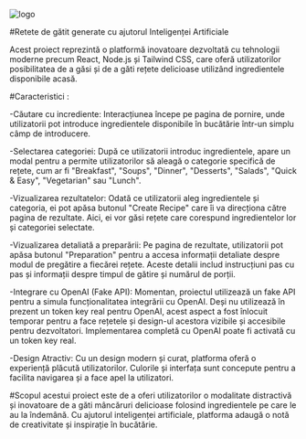 ![logo](https://github.com/hebristeandaniela/youChef/assets/124103696/f0d28613-12b5-4b0e-b2f2-3eaf814bf750)

#Retete de gătit generate cu ajutorul Inteligenței Artificiale

Acest proiect reprezintă o platformă inovatoare dezvoltată cu tehnologii moderne precum React, Node.js și Tailwind CSS, care oferă utilizatorilor posibilitatea de a găsi și de a găti rețete delicioase utilizând ingredientele disponibile acasă.

#Caracteristici :

-Căutare cu incrediente: Interacțiunea începe pe pagina de pornire, unde utilizatorii pot introduce ingredientele disponibile în bucătărie într-un simplu câmp de introducere. 

-Selectarea categoriei: După ce utilizatorii introduc ingredientele, apare un modal pentru a permite utilizatorilor să aleagă o categorie specifică de rețete, cum ar fi "Breakfast", "Soups", "Dinner", "Desserts", "Salads", "Quick & Easy", "Vegetarian" sau "Lunch".

-Vizualizarea rezultatelor: Odată ce utilizatorii aleg ingredientele și categoria, ei pot apăsa butonul "Create Recipe" care îi va direcționa către pagina de rezultate. Aici, ei vor găsi rețete care corespund ingredientelor lor și categoriei selectate.

-Vizualizarea detaliată a preparării: Pe pagina de rezultate, utilizatorii pot apăsa butonul "Preparation" pentru a accesa informații detaliate despre modul de pregătire a fiecărei rețete. Aceste detalii includ instrucțiuni pas cu pas și informații despre timpul de gătire și numărul de porții.

-Integrare cu OpenAI (Fake API): Momentan, proiectul utilizează un fake API pentru a simula funcționalitatea integrării cu OpenAI. Deși nu utilizează în prezent un token key real pentru OpenAI, acest aspect a fost înlocuit temporar pentru a face rețetele și design-ul acestora vizibile și accesibile pentru dezvoltatori. Implementarea completă cu OpenAI poate fi activată cu un token key real.

-Design Atractiv: Cu un design modern și curat, platforma oferă o experiență plăcută utilizatorilor. Culorile și interfața sunt concepute pentru a facilita navigarea și a face apel la utilizatori.


#Scopul acestui proiect
este de a oferi utilizatorilor o modalitate distractivă și inovatoare de a găti mâncăruri delicioase folosind ingredientele pe care le au la îndemână. Cu ajutorul inteligenței artificiale, platforma adaugă o notă de creativitate și inspirație în bucătărie.
